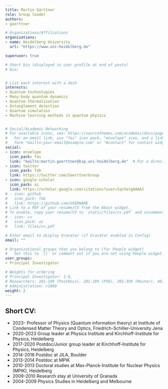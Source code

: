 ```yaml
---
title: Martin Gärttner
role: Group leader
authors:
- gaerttner

# Organizations/Affiliations
organizations:
- name: Heidelberg University
  url: "https://www.uni-heidelberg.de"

superuser: true

# Short bio (displayed in user profile at end of posts)
# bio:


# List each interest with a dash
interests:
- Quantum technologies
- Many-body quantum dynamics
- Quantum thermalization
- Entanglement detection
- Quantum simulation
- Machine learning methods in quantum physics


# Social/Academic Networking
# For available icons, see: https://sourcethemes.com/academic/docs/page-builder/#icons
#   For an email link, use "fas" icon pack, "envelope" icon, and a link in the
#   form "mailto:your-email@example.com" or "#contact" for contact widget.
social:
- icon: envelope
  icon_pack: fas
  link: "mailto:martin.gaerttner@kip.uni-heidelberg.de"  # For a direct email link, use "mailto:test@example.org".
- icon: twitter
  icon_pack: fab
  link: https://twitter.com/GaerttnerGroup
- icon: google-scholar
  icon_pack: ai
  link: https://scholar.google.com/citations?user=IqcXatgAAAAJ
# - icon: github
#   icon_pack: fab
#   link: https://github.com/USERNAME
# Link to a PDF of your resume/CV from the About widget.
# To enable, copy your resume/CV to `static/files/cv.pdf` and uncomment the lines below.
# - icon: cv
#   icon_pack: ai
#   link: files/cv.pdf

# Enter email to display Gravatar (if Gravatar enabled in Config)
email: ""

# Organizational groups that you belong to (for People widget)
#   Set this to `[]` or comment out if you are not using People widget.
user_groups:
- Principal Investigator

# Weights for ordering
# Principal Investigator: 1-9,
# Researchers: 101-199 (PostDocs), 201-299 (PhD), 301-399 (Master), 401-499 (Bachelor)
# Administration: >1000
weight: 2
---
```


## Short CV:
- 2023-     Professor of Physics (Quantum information theory) at Institute of Condensed Matter Theory and Optics, Friedrich-Schiller-University Jena
- 2020-2023 Group leader at Physics Institute and Kirchhoff-Institute for Physics, Heidelberg
- 2017-2020 Postdoc/Junior group leader at Kirchhoff-Institute for Physics, Heidelberg
- 2014-2016 Postdoc at JILA, Boulder
- 2013-2014 Postdoc at MPIK
- 2010-2013 Doctoral studies at Max-Planck-Institute for Nuclear Physics (MPIK), Heidelberg
- 2009-2010 Research stay at University of Granada
- 2004-2009 Physics Studies in Heidelberg and Melbourne
